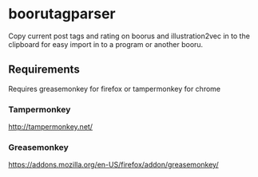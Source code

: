 # boorutagparser
Copy current post tags and rating on boorus and illustration2vec in to the clipboard for easy import in to a program or another booru.

## Requirements
Requires greasemonkey for firefox or tampermonkey for chrome
### Tampermonkey
http://tampermonkey.net/
### Greasemonkey
https://addons.mozilla.org/en-US/firefox/addon/greasemonkey/
